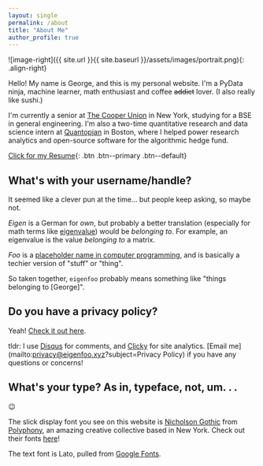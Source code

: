 ```yaml
---
layout: single
permalink: /about
title: "About Me"
author_profile: true
---
```


![image-right]({{ site.url }}{{ site.baseurl }}/assets/images/portrait.png){: .align-right}

Hello! My name is George, and this is my personal website. I'm a PyData
ninja, machine learner, math enthusiast and coffee ~~addict~~ lover. (I also
really like sushi.)

I'm currently a senior at [The Cooper Union](http://cooper.edu/welcome) in New
York, studying for a BSE in general engineering. I'm also a two-time
quantitative research and data science intern at
[Quantopian](https://www.quantopian.com/) in Boston, where I helped power
research analytics and open-source software for the algorithmic hedge fund.

[Click for my Resume](https://github.com/eigenfoo/eigenfoo.xyz/raw/master/assets/documents/resume.pdf){: .btn .btn--primary .btn--default}

## What's with your username/handle?

It seemed like a clever pun at the time... but people keep asking, so maybe not.

_Eigen_ is a German for _own_, but probably a better translation (especially for
math terms like
[eigenvalue](https://en.wikipedia.org/wiki/Eigenvalues_and_eigenvectors)) would
be _belonging to_. For example, an eigenvalue is the value _belonging to_ a
matrix.

_Foo_ is a [placeholder name in computer
programming](https://en.wikipedia.org/wiki/Foobar), and is basically a techier
version of "stuff" or "thing".

So taken together, `eigenfoo` probably means something like "things
belonging to [George]".

## Do you have a privacy policy?

Yeah! [Check it out here](https://eigenfoo.xyz/privacy).

tldr: I use
[Disqus](https://help.disqus.com/terms-and-policies/disqus-privacy-policy) for
comments, and [Clicky](https://clicky.com/terms/privacy) for site analytics.
[Email me](mailto:privacy@eigenfoo.xyz?subject=Privacy Policy) if you have any
questions or concerns!

## What's your type? As in, typeface, not, um. . .

:wink:

The slick display font you see on this website is [Nicholson
Gothic](http://fonts.plph.co/#nicholsongothic) from
[Polyphony](http://polyphony.nyc/), an amazing creative collective based in New
York. Check out their fonts [here](http://fonts.plph.co/)!

The text font is Lato, pulled from [Google
Fonts](https://fonts.google.com/specimen/Lato).
